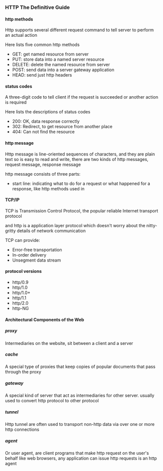 ### HTTP The Definitive Guide

#### http methods

Http supports several different request command to tell server to perform an actual action

Here lists five common http methods

- GET: get named resource from server
- PUT: store data into a named server resource
- DELETE: delete the named resource from server
- POST: send data into a server gateway application
- HEAD: send just http headers

#### status codes

A three-digit code to tell client if the request is succeeded or another action is required

Here lists the descriptions of status codes

- 200: OK, data response correctly
- 302: Redirect, to get resource from another place
- 404: Can not find the resource

#### http message

Http message is line-oriented sequences of characters, and they are plain text so is easy to read and write, there are two kinds of http messages, request message, response message

http message consists of three parts:

- start line: indicating what to do for a request or what happened for a response, like http methods used in 

#### TCP/IP

TCP is Transmission Control Protocol, the popular reliable Internet transport protocol

and http is a application layer protocol which doesn't worry about the nitty-gritty details of network communication

TCP can provide:

- Error-free transportation
- In-order delivery
- Unsegment data stream

#### protocol versions

- http/0.9
- http/1.0
- http/1.0+
- http/1.1
- http/2.0
- http-NG

#### Architectural Components of the Web

##### proxy

Intermediaries on the website, sit between a client and a server

##### cache

A special type of proxies that keep copies of popular documents that pass through the proxy

##### gateway

A special kind of server that act as intermediaries for other server. usually used to convert http protocol to other protocol

##### tunnel

Http tunnel are often used to transport non-http data via over one or more http connections

##### agent

Or user agent, are client programs that make http request on the user's behalf like web browsers, any application can issue http requests is an http agent


